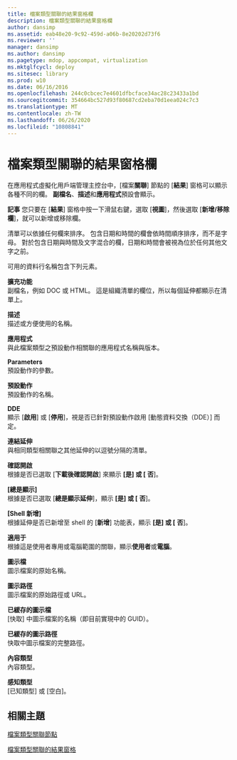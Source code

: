 ```yaml
---
title: 檔案類型關聯的結果窗格欄
description: 檔案類型關聯的結果窗格欄
author: dansimp
ms.assetid: eab48e20-9c92-459d-a06b-8e20202d73f6
ms.reviewer: ''
manager: dansimp
ms.author: dansimp
ms.pagetype: mdop, appcompat, virtualization
ms.mktglfcycl: deploy
ms.sitesec: library
ms.prod: w10
ms.date: 06/16/2016
ms.openlocfilehash: 244c0cbcec7e4601dfbcface34ac28c23433a1bd
ms.sourcegitcommit: 354664bc527d93f80687cd2eba70d1eea024c7c3
ms.translationtype: MT
ms.contentlocale: zh-TW
ms.lasthandoff: 06/26/2020
ms.locfileid: "10808841"
---
```

# 檔案類型關聯的結果窗格欄


在應用程式虛擬化用戶端管理主控台中，[檔案**關聯**] 節點的 [**結果**] 窗格可以顯示各種不同的欄。 **副檔名**、**描述**和**應用程式**預設會顯示。

**記事** 您只要在 [**結果**] 窗格中按一下滑鼠右鍵，選取 [**視圖**]，然後選取 [**新增/移除欄**]，就可以新增或移除欄。

 

清單可以依據任何欄來排序。 包含日期和時間的欄會依時間順序排序，而不是字母。 對於包含日期與時間及文字混合的欄，日期和時間會被視為位於任何其他文字之前。

可用的資料行名稱包含下列元素。

<a href="" id="extension"></a>**擴充功能**  
副檔名，例如 DOC 或 HTML。 這是組織清單的欄位，所以每個延伸都顯示在清單上。

<a href="" id="description"></a>**描述**  
描述或方便使用的名稱。

<a href="" id="application"></a>**應用程式**  
與此檔案類型之預設動作相關聯的應用程式名稱與版本。

<a href="" id="parameters"></a>**Parameters**  
預設動作的參數。

<a href="" id="default-action"></a>**預設動作**  
預設動作的名稱。

<a href="" id="dde"></a>**DDE**  
顯示 [**啟用**] 或 [**停用**]，視是否已針對預設動作啟用 [動態資料交換（DDE）] 而定。

<a href="" id="linked-extensions"></a>**連結延伸**  
與相同類型相關聯之其他延伸的以逗號分隔的清單。

<a href="" id="confirm-open"></a>**確認開啟**  
根據是否已選取 [**下載後確認開啟**] 來顯示 **[是] 或 [** **否**]。

<a href="" id="always-show"></a>**[總是顯示]**  
根據是否已選取 [**總是顯示延伸**]，顯示 **[是] 或 [** **否**]。

<a href="" id="shell-new"></a>**[Shell 新增]**  
根據延伸是否已新增至 shell 的 [**新增**] 功能表，顯示 **[是] 或 [** **否**]。

<a href="" id="applies-to"></a>**適用于**  
根據這是使用者專用或電腦範圍的關聯，顯示**使用者**或**電腦**。

<a href="" id="icon-file"></a>**圖示檔**  
圖示檔案的原始名稱。

<a href="" id="icon-path"></a>**圖示路徑**  
圖示檔案的原始路徑或 URL。

<a href="" id="cached-icon-file"></a>**已緩存的圖示檔**  
[快取] 中圖示檔案的名稱（即目前實現中的 GUID）。

<a href="" id="cached-icon-path"></a>**已緩存的圖示路徑**  
快取中圖示檔案的完整路徑。

<a href="" id="content-type"></a>**內容類型**  
內容類型。

<a href="" id="perceived-type"></a>**感知類型**  
[已知類型] 或 [空白]。

## 相關主題


[檔案類型關聯節點](file-type-associations-node-client.md)

[檔案類型關聯的結果窗格](file-type-association-results-pane.md)

 

 





